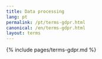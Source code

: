```yaml
---
title: Data processing
lang: pt
permalink: /pt/terms-gdpr.html
canonical: /en/terms-gdpr.html
layout: terms
---
```


{% include pages/terms-gdpr.md %}
